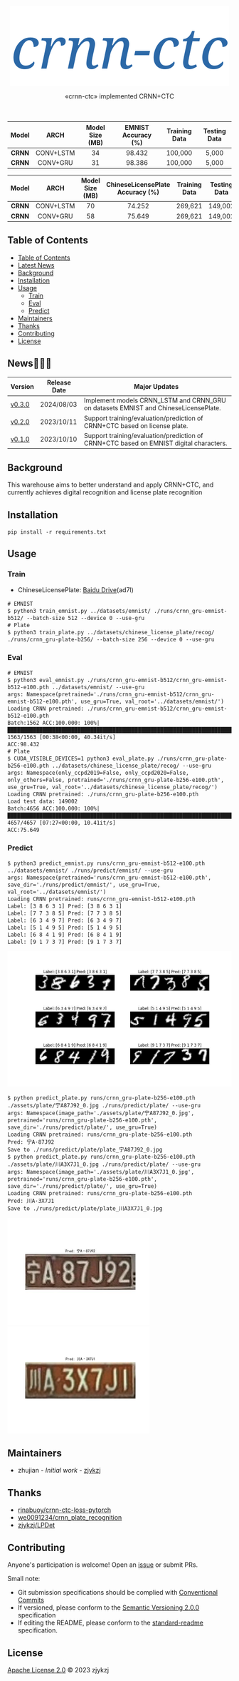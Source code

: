 <!-- <div align="right">
  Language:
    🇺🇸
  <a title="Chinese" href="./README.zh-CN.md">🇨🇳</a>
</div> -->

<div align="center"><a title="" href="https://github.com/zjykzj/crnn-ctc"><img align="center" src="assets/icons/crnn-ctc.svg" alt=""></a></div>

<p align="center">
  «crnn-ctc» implemented CRNN+CTC
<br>
<br>
  <a href="https://github.com/RichardLitt/standard-readme"><img src="https://img.shields.io/badge/standard--readme-OK-green.svg?style=flat-square" alt=""></a>
  <a href="https://conventionalcommits.org"><img src="https://img.shields.io/badge/Conventional%20Commits-1.0.0-yellow.svg" alt=""></a>
  <a href="http://commitizen.github.io/cz-cli/"><img src="https://img.shields.io/badge/commitizen-friendly-brightgreen.svg" alt=""></a>
</p>

| **Model** | **ARCH**  | **Model Size (MB)** | **EMNIST Accuracy (%)** | **Training Data** | **Testing Data** |
|:---------:|:---------:|:-------------------:|:-----------------------:|:-----------------:|:----------------:|
| **CRNN**  | CONV+LSTM |         34          |         98.432          |      100,000      |      5,000       |
| **CRNN**  | CONV+GRU  |         31          |         98.386          |      100,000      |      5,000       |

| **Model** | **ARCH**  | **Model Size (MB)** | **ChineseLicensePlate Accuracy (%)** | **Training Data** | **Testing Data** |
|:---------:|:---------:|:-------------------:|:------------------------------------:|:-----------------:|:----------------:|
| **CRNN**  | CONV+LSTM |         70          |                74.252                |      269,621      |     149,002      |
| **CRNN**  | CONV+GRU  |         58          |                75.649                |      269,621      |     149,002      |

## Table of Contents

- [Table of Contents](#table-of-contents)
- [Latest News](#latest-news)
- [Background](#background)
- [Installation](#installation)
- [Usage](#usage)
  - [Train](#train)
  - [Eval](#eval)
  - [Predict](#predict)
- [Maintainers](#maintainers)
- [Thanks](#thanks)
- [Contributing](#contributing)
- [License](#license)

## News🚀🚀🚀

| Version                                                          | Release Date | Major Updates                                                                          |
|------------------------------------------------------------------|--------------|----------------------------------------------------------------------------------------|
| [v0.3.0](https://github.com/zjykzj/crnn-ctc/releases/tag/v0.3.0) | 2024/08/03   | Implement models CRNN_LSTM and CRNN_GRU on datasets EMNIST and ChineseLicensePlate.    |
| [v0.2.0](https://github.com/zjykzj/crnn-ctc/releases/tag/v0.2.0) | 2023/10/11   | Support training/evaluation/prediction of CRNN+CTC based on license plate.             |
| [v0.1.0](https://github.com/zjykzj/crnn-ctc/releases/tag/v0.1.0) | 2023/10/10   | Support training/evaluation/prediction of CRNN+CTC based on EMNIST digital characters. |

## Background

This warehouse aims to better understand and apply CRNN+CTC, and currently achieves digital recognition and license plate recognition

## Installation

```shell
pip install -r requirements.txt
```

## Usage

### Train

* ChineseLicensePlate: [Baidu Drive](https://pan.baidu.com/s/1fQh0E9c6Z4satvrEthKevg)(ad7l)

```shell
# EMNIST
$ python3 train_emnist.py ../datasets/emnist/ ./runs/crnn_gru-emnist-b512/ --batch-size 512 --device 0 --use-gru
# Plate
$ python3 train_plate.py ../datasets/chinese_license_plate/recog/ ./runs/crnn_gru-plate-b256/ --batch-size 256 --device 0 --use-gru
```

### Eval

```shell
# EMNIST
$ python3 eval_emnist.py ./runs/crnn_gru-emnist-b512/crnn_gru-emnist-b512-e100.pth ../datasets/emnist/ --use-gru
args: Namespace(pretrained='./runs/crnn_gru-emnist-b512/crnn_gru-emnist-b512-e100.pth', use_gru=True, val_root='../datasets/emnist/')
Loading CRNN pretrained: ./runs/crnn_gru-emnist-b512/crnn_gru-emnist-b512-e100.pth
Batch:1562 ACC:100.000: 100%|███████████████████████████████████████████████████████████████████████████████████████████████████████████████████████████████████████████████████████████████████████████████████████████████████████████████████████| 1563/1563 [00:38<00:00, 40.34it/s]
ACC:98.432
# Plate
$ CUDA_VISIBLE_DEVICES=1 python3 eval_plate.py ./runs/crnn_gru-plate-b256-e100.pth ../datasets/chinese_license_plate/recog/ --use-gru
args: Namespace(only_ccpd2019=False, only_ccpd2020=False, only_others=False, pretrained='./runs/crnn_gru-plate-b256-e100.pth', use_gru=True, val_root='../datasets/chinese_license_plate/recog/')
Loading CRNN pretrained: ./runs/crnn_gru-plate-b256-e100.pth
Load test data: 149002
Batch:4656 ACC:100.000: 100%|███████████████████████████████████████████████████████████████████████████████████████████████████████████████████████████████████████████████████████████████████████████████████████████████████████████████████████| 4657/4657 [07:27<00:00, 10.41it/s]
ACC:75.649
```

### Predict

```shell
$ python3 predict_emnist.py runs/crnn_gru-emnist-b512-e100.pth ../datasets/emnist/ ./runs/predict/emnist/ --use-gru
args: Namespace(pretrained='runs/crnn_gru-emnist-b512-e100.pth', save_dir='./runs/predict/emnist/', use_gru=True, val_root='../datasets/emnist/')
Loading CRNN pretrained: runs/crnn_gru-emnist-b512-e100.pth
Label: [3 8 6 3 1] Pred: [3 8 6 3 1]
Label: [7 7 3 8 5] Pred: [7 7 3 8 5]
Label: [6 3 4 9 7] Pred: [6 3 4 9 7]
Label: [5 1 4 9 5] Pred: [5 1 4 9 5]
Label: [6 8 4 1 9] Pred: [6 8 4 1 9]
Label: [9 1 7 3 7] Pred: [9 1 7 3 7]
```

![](assets/predict/emnist/predict_emnist.jpg)

```shell
$ python predict_plate.py runs/crnn_gru-plate-b256-e100.pth ./assets/plate/宁A87J92_0.jpg ./runs/predict/plate/ --use-gru
args: Namespace(image_path='./assets/plate/宁A87J92_0.jpg', pretrained='runs/crnn_gru-plate-b256-e100.pth', save_dir='./runs/predict/plate/', use_gru=True)
Loading CRNN pretrained: runs/crnn_gru-plate-b256-e100.pth
Pred: 宁A·87J92
Save to ./runs/predict/plate/plate_宁A87J92_0.jpg
$ python predict_plate.py runs/crnn_gru-plate-b256-e100.pth ./assets/plate/川A3X7J1_0.jpg ./runs/predict/plate/ --use-gru
args: Namespace(image_path='./assets/plate/川A3X7J1_0.jpg', pretrained='runs/crnn_gru-plate-b256-e100.pth', save_dir='./runs/predict/plate/', use_gru=True)
Loading CRNN pretrained: runs/crnn_gru-plate-b256-e100.pth
Pred: 川A·3X7J1
Save to ./runs/predict/plate/plate_川A3X7J1_0.jpg
```

<p align="left"><img src="assets/predict/plate/plate_宁A87J92_0.jpg" height="240"\>  <img src="assets/predict/plate/plate_川A3X7J1_0.jpg" height="240"\></p>

## Maintainers

* zhujian - *Initial work* - [zjykzj](https://github.com/zjykzj)

## Thanks

* [rinabuoy/crnn-ctc-loss-pytorch](https://github.com/rinabuoy/crnn-ctc-loss-pytorch.git)
* [we0091234/crnn_plate_recognition](https://github.com/we0091234/crnn_plate_recognition.git)
* [zjykzj/LPDet](https://github.com/zjykzj/LPDet)

## Contributing

Anyone's participation is welcome! Open an [issue](https://github.com/zjykzj/crnn-ctc/issues) or submit PRs.

Small note:

* Git submission specifications should be complied
  with [Conventional Commits](https://www.conventionalcommits.org/en/v1.0.0-beta.4/)
* If versioned, please conform to the [Semantic Versioning 2.0.0](https://semver.org) specification
* If editing the README, please conform to the [standard-readme](https://github.com/RichardLitt/standard-readme)
  specification.

## License

[Apache License 2.0](LICENSE) © 2023 zjykzj